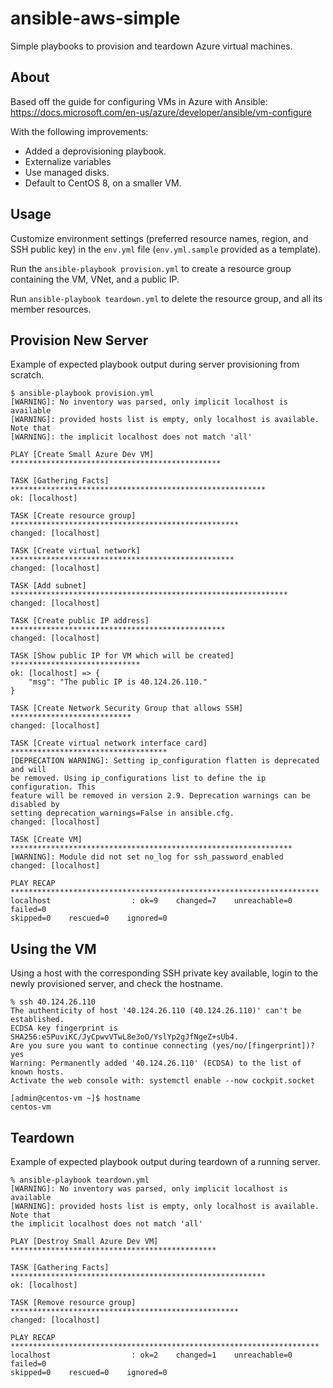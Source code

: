 # ansible-aws-simple
Simple playbooks to provision and teardown Azure virtual machines.

## About

Based off the guide for configuring VMs in Azure with Ansible:
https://docs.microsoft.com/en-us/azure/developer/ansible/vm-configure

With the following improvements:

 * Added a deprovisioning playbook.
 * Externalize variables
 * Use managed disks.
 * Default to CentOS 8, on a smaller VM.

## Usage

Customize environment settings (preferred resource names, region, and
SSH public key) in the ```env.yml``` file (```env.yml.sample```
provided as a template).

Run the ```ansible-playbook provision.yml``` to create a resource
group containing the VM, VNet, and a public IP.

Run ```ansible-playbook teardown.yml``` to delete the resource group,
and all its member resources.

## Provision New Server

Example of expected playbook output during server provisioning from
scratch.

```
$ ansible-playbook provision.yml
[WARNING]: No inventory was parsed, only implicit localhost is available
[WARNING]: provided hosts list is empty, only localhost is available. Note that
[WARNING]: the implicit localhost does not match 'all'

PLAY [Create Small Azure Dev VM] ***********************************************

TASK [Gathering Facts] *********************************************************
ok: [localhost]

TASK [Create resource group] ***************************************************
changed: [localhost]

TASK [Create virtual network] **************************************************
changed: [localhost]

TASK [Add subnet] **************************************************************
changed: [localhost]

TASK [Create public IP address] ************************************************
changed: [localhost]

TASK [Show public IP for VM which will be created] *****************************
ok: [localhost] => {
    "msg": "The public IP is 40.124.26.110."
}

TASK [Create Network Security Group that allows SSH] ***************************
changed: [localhost]

TASK [Create virtual network interface card] ***********************************
[DEPRECATION WARNING]: Setting ip_configuration flatten is deprecated and will
be removed. Using ip_configurations list to define the ip configuration. This
feature will be removed in version 2.9. Deprecation warnings can be disabled by
setting deprecation_warnings=False in ansible.cfg.
changed: [localhost]

TASK [Create VM] ***************************************************************
[WARNING]: Module did not set no_log for ssh_password_enabled
changed: [localhost]

PLAY RECAP *********************************************************************
localhost                  : ok=9    changed=7    unreachable=0    failed=0
skipped=0    rescued=0    ignored=0   
```

## Using the VM

Using a host with the corresponding SSH private key available, login to the newly provisioned server, and check the hostname.

```
% ssh 40.124.26.110
The authenticity of host '40.124.26.110 (40.124.26.110)' can't be established.
ECDSA key fingerprint is SHA256:eSPuviKC/JyCpwvVTwL8e3oO/YslYp2gJfNgeZ+sUb4.
Are you sure you want to continue connecting (yes/no/[fingerprint])? yes
Warning: Permanently added '40.124.26.110' (ECDSA) to the list of known hosts.
Activate the web console with: systemctl enable --now cockpit.socket

[admin@centos-vm ~]$ hostname
centos-vm
```

## Teardown

Example of expected playbook output during teardown of a running server.

```
% ansible-playbook teardown.yml 
[WARNING]: No inventory was parsed, only implicit localhost is available
[WARNING]: provided hosts list is empty, only localhost is available. Note that
the implicit localhost does not match 'all'

PLAY [Destroy Small Azure Dev VM] **********************************************

TASK [Gathering Facts] *********************************************************
ok: [localhost]

TASK [Remove resource group] ***************************************************
changed: [localhost]

PLAY RECAP *********************************************************************
localhost                  : ok=2    changed=1    unreachable=0    failed=0
skipped=0    rescued=0    ignored=0   
```
